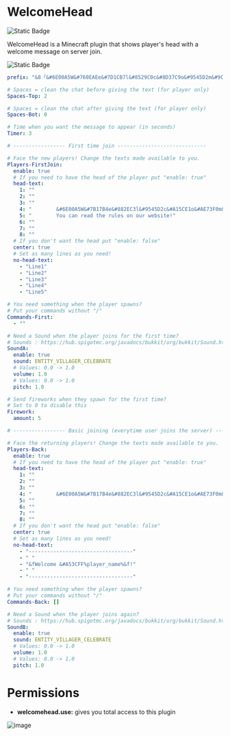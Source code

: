 # WelcomeHead
![Static Badge](https://img.shields.io/badge/Version-v1.0-brightgreen?logo=files&logoColor=ffffff&color=799aca)

WelcomeHead is a Minecraft plugin that shows player's head with a welcome message on server join.

![Static Badge](https://img.shields.io/badge/config.yml-brightgreen?logo=files&logoColor=ffffff)

```yaml
prefix: "&8「&#6E00A5W&#760EAEe&#7D1CB7l&#8529C0c&#8D37C9o&#9545D2m&#9C53DBe&#A461E4H&#AC6EEDe&#B37CF6a&#BB8AFFd&8」&7» &f"

# Spaces = clean the chat before giving the text (for player only)
Spaces-Top: 2

# Spaces = clean the chat after giving the text (for player only)
Spaces-Bot: 0

# Time when you want the message to appear (in seconds)
Timer: 3

# ----------------- First time join -----------------------------

# Face the new players! Change the texts made available to you.
Players-FirstJoin:
  enable: true
  # If you need to have the head of the player put "enable: true"
  head-text:
    1: ""
    2: ""
    3: ""
    4: "        &#6E00A5W&#7B17B4e&#882EC3l&#9545D2c&#A15CE1o&#AE73F0m&#BB8AFFe &#A53CFF%player_name%&f!"
    5: "        You can read the rules on our website!"
    6: ""
    7: ""
    8: ""
  # If you don't want the head put "enable: false"
  center: true
  # Set as many lines as you need!
  no-head-text:
    - "Line1"
    - "Line2"
    - "Line3"
    - "Line4"
    - "Line5"

# You need something when the player spawns?
# Put your commands without "/"
Commands-First:
  - ""

# Need a Sound when the player joins for the first time?
# Sounds : https://hub.spigotmc.org/javadocs/bukkit/org/bukkit/Sound.html
SoundA:
  enable: true
  sound: ENTITY_VILLAGER_CELEBRATE
  # Values: 0.0 -> 1.0
  volume: 1.0
  # Values: 0.0 -> 1.0
  pitch: 1.0

# Send fireworks when they spawn for the first time?
# Set to 0 to disable this
Firework:
  amount: 5

# ----------------- Basic joining (everytime user joins the server) -----------------------------

# Face the returning players! Change the texts made available to you.
Players-Back:
  enable: true
  # If you need to have the head of the player put "enable: true"
  head-text:
    1: ""
    2: ""
    3: ""
    4: "        &#6E00A5W&#7B17B4e&#882EC3l&#9545D2c&#A15CE1o&#AE73F0m&#BB8AFFe &#A53CFF%player_name%&#FFFFFF!"
    5: ""
    6: ""
    7: ""
    8: ""
  # If you don't want the head put "enable: false"
  center: true
  # Set as many lines as you need!
  no-head-text:
    - "----------------------------------"
    - " "
    - "&fWelcome &#A53CFF%player_name%&f!"
    - " "
    - "----------------------------------"

# You need something when the player spawns?
# Put your commands without "/"
Commands-Back: []

# Need a Sound when the player joins again?
# Sounds : https://hub.spigotmc.org/javadocs/bukkit/org/bukkit/Sound.html
SoundB:
  enable: true
  sound: ENTITY_VILLAGER_CELEBRATE
  # Values: 0.0 -> 1.0
  volume: 1.0
  # Values: 0.0 -> 1.0
  pitch: 1.0
```
# Permissions
- **welcomehead.use:** gives you total access to this plugin

![image](https://github.com/user-attachments/assets/a2e74113-2b93-41bd-a2c2-9fe5923ab2e0)

